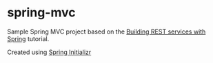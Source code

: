 # spring-mvc
Sample Spring MVC project based on the [Building REST services with Spring](http://spring.io/guides/tutorials/bookmarks/) tutorial.


Created using [Spring Initializr](http://start.spring.io/)
